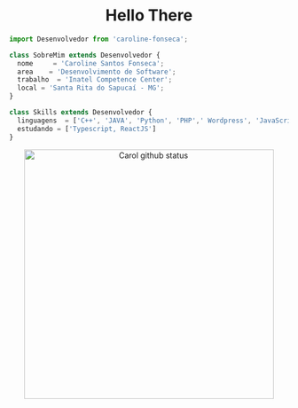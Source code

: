 <h1 align="center"> Hello There </h1>

```js
import Desenvolvedor from 'caroline-fonseca';

class SobreMim extends Desenvolvedor {
  nome     = 'Caroline Santos Fonseca';
  area    = 'Desenvolvimento de Software';
  trabalho  = 'Inatel Competence Center';
  local = 'Santa Rita do Sapucaí - MG';
}

class Skills extends Desenvolvedor {
  linguagens  = ['C++', 'JAVA', 'Python', 'PHP',' Wordpress', 'JavaScript', 'HTML', 'CSS'];
  estudando = ['Typescript, ReactJS']
}
```

<p align = "center">
<img src="https://github-readme-stats.vercel.app/api?username=caroline-fonseca&count_private=true&show_icons=true&theme=radicalk" alt="Carol github status" width="450" /> 
  <!--&nbsp; &nbsp;
 <img src="https://github-readme-stats.vercel.app/api/top-langs/?username=caroline-fonseca&layout=compact&exclude_repo=exposure-fusion&theme=vue-dark" alt="Top Languages" width="auto"/></p>
<br>-->

